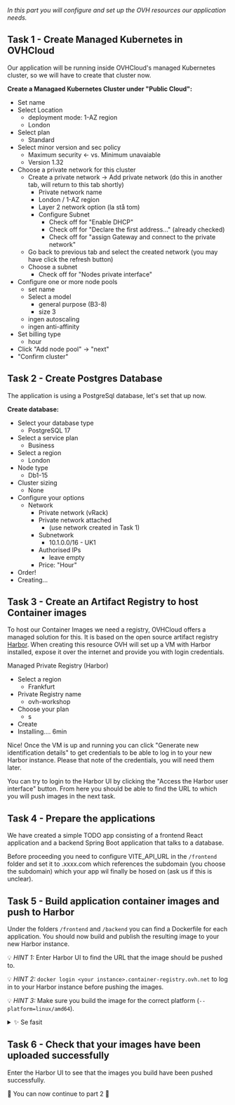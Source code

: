 *In this part you will configure and set up the OVH resources our application needs.*

## Task 1 - Create Managed Kubernetes in OVHCloud

Our application will be running inside OVHCloud's managed Kubernetes cluster, so we will have to create that cluster now.

**Create a Managaed Kubernetes Cluster under "Public Cloud":**
- Set name
- Select Location
    - deployment mode: 1-AZ region
    - London
- Select plan
    - Standard
- Select minor version and sec policy
    - Maximum security <- vs. Minimum unavaiable
    - Version 1.32
- Choose a private network for this cluster
    - Create a private network -> Add private network (do this in another tab, will return to this tab shortly)
        - Private network name
        - London / 1-AZ region
        - Layer 2 network option (la stå tom)
        - Configure Subnet
            - Check off for "Enable DHCP"
            - Check off for "Declare the first address..." (already checked)
            - Check off for "assign Gateway and connect to the private network"
    - Go back to previous tab and select the created network (you may have click the refresh button) 
    - Choose a subnet
        - Check off for "Nodes private interface"
- Configure one or more node pools
    - set name
    - Select a model
        - general purpose (B3-8)
        - size 3
    - ingen autoscaling
    - ingen anti-affinity
- Set billing type
    - hour
- Click "Add node pool" -> "next"
- "Confirm cluster"


## Task 2 - Create Postgres Database

The application is using a PostgreSql database, let's set that up now.

**Create database:**
- Select your database type
    - PostgreSQL 17
- Select a service plan
    - Business
- Select a region
    - London
- Node type
    - Db1-15
- Cluster sizing
    - None
- Configure your options
    - Network
        - Private network (vRack)
        - Private network attached
            - (use network created in Task 1)
        - Subnetwork
            - 10.1.0.0/16 - UK1
        - Authorised IPs
            - leave empty
        - Price: "Hour"
- Order!
- Creating...


## Task 3 - Create an Artifact Registry to host Container images

To host our Container Images we need a registry, OVHCloud offers a managed solution for this. It is based on the open source artifact registry [Harbor](https://goharbor.io/). When creating this resource OVH will set up a VM with Harbor installed, expose it over the internet and provide you with login credentials.

Managed Private Registry (Harbor)
- Select a region
    - Frankfurt
- Private Registry name
    - ovh-workshop
- Choose your plan
    - s
- Create
- Installing.... 6min

Nice! Once the VM is up and running you can click "Generate new identification details" to get credentials to be able to log in to your new Harbor instance. Please that note of the credentials, you will need them later.

You can try to login to the Harbor UI by clicking the "Access the Harbor user interface" button. From here you should be able to find the URL to which you will push images in the next task.

## Task 4 - Prepare the applications

We have created a simple TODO app consisting of a frontend React application and a backend Spring Boot application that talks to a database.

Before proceeding you need to configure VITE_API_URL in the `/frontend` folder and set it to <prefix>.xxxx.com which references the subdomain (you choose the subdomain) which your app wil finally be hosed on (ask us if this is unclear).

## Task 5 - Build application container images and push to Harbor

Under the folders `/frontend` and `/backend` you can find a Dockerfile for each application. You should now build and publish the resulting image to your new Harbor instance.

💡 _HINT 1:_ Enter Harbor UI to find the URL that the image should be pushed to.

💡 _HINT 2:_ `docker login <your instance>.container-registry.ovh.net` to log in to your Harbor instance before pushing the images.

💡 _HINT 3:_ Make sure you build the image for the correct platform (`--platform=linux/amd64`).

<details>
  <summary>✨ Se fasit</summary>

Build and push frontend:
```bash
cd frontend

docker build --platform=linux/amd64 -t <your instance>.container-registry.ovh.net/library/frontend:latest .

docker push <your instance>.container-registry.ovh.net/library/frontend:latest
```

Build and push backend:
```bash
cd backend 

docker build --platform=linux/amd64 -t <your instance>.container-registry.ovh.net/library/backend:latest .

docker push <your instance>.container-registry.ovh.net/library/backend:latest
```
</details>

## Task 6 - Check that your images have been uploaded successfully

Enter the Harbor UI to see that the images you build have been pushed successfully. 


🚀 You can now continue to part 2 🚀 